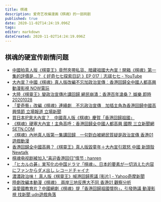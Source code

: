 ```yaml
---
title: 棋魂
description: 爱奇艺改编漫画《棋魂》的一部网剧
published: true
date: 2020-11-02T14:24:19.096Z
tags: 
editor: markdown
dateCreated: 2020-11-02T14:24:19.096Z
---
```


棋魂的硬宣传剧情问题
------------------

+ [中國拍真人版《棋靈王》竟然夾帶私貨、暗藏祖國大內宣！開箱《棋魂》第一集的評價是...？《 好奇七七探索日記 》EP 017｜志祺七七 - YouTube](https://archive.is/clZor)
+ [大內宣？中國《棋魂》真人版改編不忘加政治宣傳︰香港回歸全中國人都高興 動漫影視 NOW電玩](https://web.archive.org/web/20201030132204if_/https://game.nownews.com/news/20201028/3282080/)
+ [大陸《棋靈王》變政治宣傳片講回歸 網民崩潰：香港百年滄桑？ 娛樂 即時 20201028](https://web.archive.org/web/20201030161525/https://hk.appledaily.com/entertainment/20201028/GL6RGZNAWRCYZDQMURUFUXYXWM/)
+ [「愛奇藝」改編《棋魂》連續劇　不忘政治宣傳　加插主角為香港回歸中國高興情節 立場報道 立場新聞](https://web.archive.org/web/20201030133655/https://www.thestandnews.com/politics/愛奇藝-改編-棋魂-連續劇-不忘政治宣傳-加插主角為香港回歸中國高興情節/)
+ [買日本IP來大內宣？　中國真人版《棋魂》慶賀「香港回歸祖國」](https://web.archive.org/web/20201030133657if_/https://www.mirrormedia.mg/story/20201028edi040/)
+ [《棋魂》硬塞大內宣！主角高呼：香港回歸全中國人都高興 國際 三立新聞網 SETN.COM](https://web.archive.org/web/20201030133659/https://www.setn.com/News.aspx?NewsID=838674)
+ [《棋魂》內地真人版第一集講回歸　一句對白被網民質疑是政治宣傳 香港01 遊戲動漫](https://web.archive.org/web/20201102142008/https://www.hk01.com/遊戲動漫/541362/棋魂-內地真人版第一集講回歸-一句對白被網民質疑是政治宣傳)
+ [香港回歸全中國高興？《棋靈王》真人版毀童年＋大內宣引眾怒 中國 新頭殼 Newtalk](https://web.archive.org/web/20201030133707/https://newtalk.tw/news/view/2020-10-28/485852)
+ [棋魂电视剧被加入“喜迎香港回归”情节 : hanren](https://archive.is/a2tJM "https://www.reddit.com/r/hanren/comments/jjk3xf/棋魂电视剧被加入喜迎香港回归情节/")
+ [「ヒカルの碁」実写化の中国ドラマ「棋魂」、日本的要素が一切消えた内容にファンからダメ出し レコードチャイナ](https://web.archive.org/web/20201101064408/https://www.recordchina.co.jp/b848713-s0-c70-d0044.html)
+ [濃濃政治味！ 真人版《棋靈王》喊港回歸惹議 [影片] - Yahoo奇摩新聞](https://web.archive.org/web/20201102141454if_/https://tw.news.yahoo.com/濃濃政治味-真人版-棋靈王-喊港回歸惹議-043850471.html)
+ [陸劇改編本動漫《棋魂》　兩岸三地反應大不同 香港01 觀察分析](https://web.archive.org/web/20201031233242/https://www.hk01.com/觀察分析/541959/陸劇改編日本動漫-棋魂-兩岸三地反應大不同)
+ [淪愛國教育片？中國網劇《棋魂》提「香港回歸祖國懷抱」，引發熱議 動漫影視 找新聞 udn遊戲角落](https://web.archive.org/web/20201102142121/https://game.udn.com/game/story/12982/4970799?form=udn_ch2_common3_cate)
